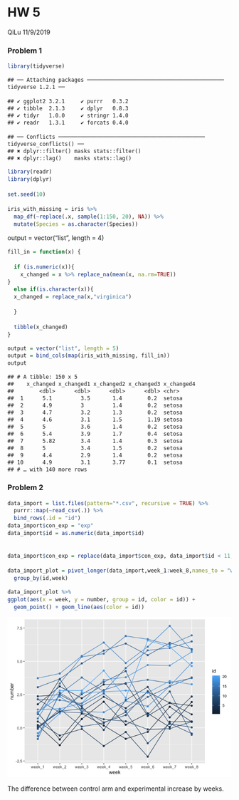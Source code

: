 HW 5
================
QiLu
11/9/2019

### Problem 1

``` r
library(tidyverse)
```

    ## ── Attaching packages ─────────────────────────────────────────── tidyverse 1.2.1 ──

    ## ✔ ggplot2 3.2.1     ✔ purrr   0.3.2
    ## ✔ tibble  2.1.3     ✔ dplyr   0.8.3
    ## ✔ tidyr   1.0.0     ✔ stringr 1.4.0
    ## ✔ readr   1.3.1     ✔ forcats 0.4.0

    ## ── Conflicts ────────────────────────────────────────────── tidyverse_conflicts() ──
    ## ✖ dplyr::filter() masks stats::filter()
    ## ✖ dplyr::lag()    masks stats::lag()

``` r
library(readr)
library(dplyr)

set.seed(10)

iris_with_missing = iris %>% 
  map_df(~replace(.x, sample(1:150, 20), NA)) %>%
  mutate(Species = as.character(Species))
```

output = vector(“list”, length = 4)

``` r
fill_in = function(x) {

  if (is.numeric(x)){
    x_changed = x %>% replace_na(mean(x, na.rm=TRUE))
}
  else if(is.character(x)){
  x_changed = replace_na(x,"virginica")
 
  }
  
  tibble(x_changed)
}
```

``` r
output = vector("list", length = 5)
output = bind_cols(map(iris_with_missing, fill_in))
output
```

    ## # A tibble: 150 x 5
    ##    x_changed x_changed1 x_changed2 x_changed3 x_changed4
    ##        <dbl>      <dbl>      <dbl>      <dbl> <chr>     
    ##  1      5.1         3.5       1.4        0.2  setosa    
    ##  2      4.9         3         1.4        0.2  setosa    
    ##  3      4.7         3.2       1.3        0.2  setosa    
    ##  4      4.6         3.1       1.5        1.19 setosa    
    ##  5      5           3.6       1.4        0.2  setosa    
    ##  6      5.4         3.9       1.7        0.4  setosa    
    ##  7      5.82        3.4       1.4        0.3  setosa    
    ##  8      5           3.4       1.5        0.2  setosa    
    ##  9      4.4         2.9       1.4        0.2  setosa    
    ## 10      4.9         3.1       3.77       0.1  setosa    
    ## # … with 140 more rows

### Problem 2

``` r
data_import = list.files(pattern="*.csv", recursive = TRUE) %>% 
  purrr::map(~read_csv(.)) %>% 
  bind_rows(.id = "id")
data_import$con_exp = "exp"
data_import$id = as.numeric(data_import$id)


data_import$con_exp = replace(data_import$con_exp, data_import$id < 11, "con")

data_import_plot = pivot_longer(data_import,week_1:week_8,names_to = "week", values_to = "number") %>% 
  group_by(id,week)
```

``` r
data_import_plot %>% 
ggplot(aes(x = week, y = number, group = id, color = id)) +
  geom_point() + geom_line(aes(color = id))
```

![](p8105_hw5_ql2370_files/figure-gfm/unnamed-chunk-5-1.png)<!-- -->

The difference between control arm and experimental increase by weeks.
